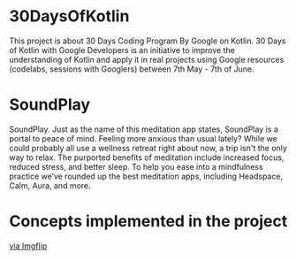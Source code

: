 # 30DaysOfKotlin
This project is about 30 Days Coding Program By Google on Kotlin.
30 Days of Kotlin with Google Developers is an initiative to improve the understanding of Kotlin and apply it in real projects using Google resources (codelabs, sessions with Googlers) between 7th May - 7th of June.

# SoundPlay
SoundPlay. Just as the name of this meditation app states, SoundPlay is a portal to peace of mind.
Feeling more anxious than usual lately? While we could probably all use a wellness retreat right about now, a trip isn't the only way to relax. The purported benefits of meditation include increased focus, reduced stress, and better sleep. To help you ease into a mindfulness practice we’ve rounded up the best meditation apps, including Headspace, Calm, Aura, and more.

# Concepts implemented in the project

<a href="https://imgflip.com/gif/44241a">via Imgflip</a>
